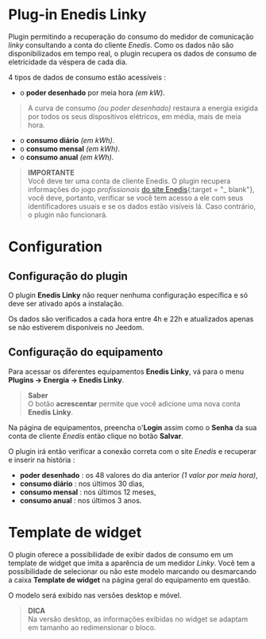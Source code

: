 # Plug-in Enedis Linky

Plugin permitindo a recuperação do consumo do medidor de comunicação *linky* consultando a conta do cliente *Enedis*. Como os dados não são disponibilizados em tempo real, o plugin recupera os dados de consumo de eletricidade da véspera de cada dia.

4 tipos de dados de consumo estão acessíveis :
- o **poder desenhado** por meia hora *(em kW)*.
> A curva de consumo *(ou poder desenhado)* restaura a energia exigida por todos os seus dispositivos elétricos, em média, mais de meia hora.

- o **consumo diário** *(em kWh)*.
- o **consumo mensal** *(em kWh)*.
- o **consumo anual** *(em kWh)*.

>**IMPORTANTE**      
>Você deve ter uma conta de cliente Enedis. O plugin recupera informações do jogo *profissionais* [do site Enedis](https://espace-client-connexion.enedis.fr/auth/XUI/#login/&realm=particuliers&goto=https://espace-client-particuliers.enedis.fr%2Fgroup%2Fespace-particuliers%2Faccueil){:target = "\_ blank"}, você deve, portanto, verificar se você tem acesso a ele com seus identificadores usuais e se os dados estão visíveis lá. Caso contrário, o plugin não funcionará.

# Configuration

## Configuração do plugin

O plugin **Enedis Linky** não requer nenhuma configuração específica e só deve ser ativado após a instalação.

Os dados são verificados a cada hora entre 4h e 22h e atualizados apenas se não estiverem disponíveis no Jeedom.

## Configuração do equipamento

Para acessar os diferentes equipamentos **Enedis Linky**, vá para o menu **Plugins → Energia → Enedis Linky**.

> **Saber**    
> O botão **acrescentar** permite que você adicione uma nova conta **Enedis Linky**.

Na página de equipamentos, preencha o'**Login** assim como o **Senha** da sua conta de cliente *Enedis* então clique no botão **Salvar**.

O plugin irá então verificar a conexão correta com o site *Enedis* e recuperar e inserir na história :
- **poder desenhado** : os 48 valores do dia anterior *(1 valor por meia hora)*,
- **consumo diário** : nos últimos 30 dias,
- **consumo mensal** : nos últimos 12 meses,
- **consumo anual** : nos últimos 3 anos.

# Template de widget

O plugin oferece a possibilidade de exibir dados de consumo em um template de widget que imita a aparência de um medidor *Linky*. Você tem a possibilidade de selecionar ou não este modelo marcando ou desmarcando a caixa **Template de widget** na página geral do equipamento em questão.

O modelo será exibido nas versões desktop e móvel.

>**DICA**     
>Na versão desktop, as informações exibidas no widget se adaptam em tamanho ao redimensionar o bloco.
